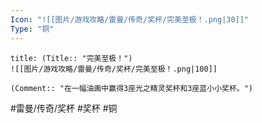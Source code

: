 ```yaml
---
Icon: "![[图片/游戏攻略/雷曼/传奇/奖杯/完美至极！.png|30]]"
Type: "铜"
---
```

```ad-common-bronze-trophy
title: (Title:: "完美至极！")
![[图片/游戏攻略/雷曼/传奇/奖杯/完美至极！.png|100]]

(Comment:: "在一幅油画中赢得3座光之精灵奖杯和3座蓝小小奖杯。")
```

#雷曼/传奇/奖杯 #奖杯 #铜
